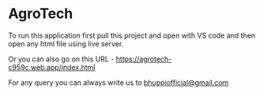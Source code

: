 # AgroTech
To run this application first pull this project and open with VS code and then open any html file using live server.

Or you can also go on this URL - https://agrotech-c959c.web.app/index.html

For any query you can always write us to bhuppiofficial@gmail.com
